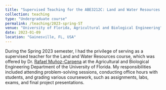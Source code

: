 ```yaml
---
title: "Supervised Teaching for the ABE3212C: Land and Water Resources Engineering for the Spring 2023 Semester."
collection: teaching
type: "Undergraduate course"
permalink: /teaching/2023-spring-ST
venue: "University of Florida, Agricultural and Biological Engineering"
date: 2023-01-09
location: "Gainesville, FL, USA"
---
```


During the Spring 2023 semester, I had the privilege of serving as a supervised teacher for the Land and Water Resources course, which was offered by Dr. [Rafael Muñoz-Carpena](https://abe.ufl.edu/faculty/carpena/teaching/index.shtml) at the Agricultural and Biological Engineering Department of the University of Florida. My responsibilities included attending problem-solving sessions, conducting office hours with students, and grading various coursework, such as assignments, labs, exams, and final project presentations.

<!-- Heading 1
======

Heading 2
======

Heading 3
====== -->